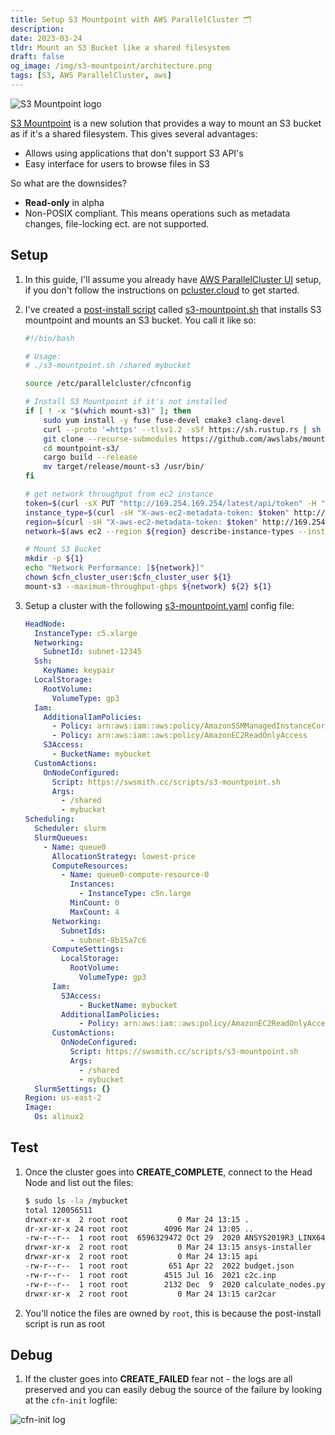 ```yaml
---
title: Setup S3 Mountpoint with AWS ParallelCluster 🗂
description:
date: 2023-03-24
tldr: Mount an S3 Bucket like a shared filesystem
draft: false
og_image: /img/s3-mountpoint/architecture.png
tags: [S3, AWS ParallelCluster, aws]
---
```


![S3 Mountpoint logo](/img/s3-mountpoint/architecture.png)

[S3 Mountpoint](https://aws.amazon.com/about-aws/whats-new/2023/03/mountpoint-amazon-s3/) is a new solution that provides a way to mount an S3 bucket as if it's a shared filesystem. This gives several advantages:

* Allows using applications that don't support S3 API's
* Easy interface for users to browse files in S3

So what are the downsides?

* **Read-only** in alpha
* Non-POSIX compliant. This means operations such as metadata changes, file-locking ect. are not supported.

## Setup

1. In this guide, I'll assume you already have [AWS ParallelCluster UI](https://pcluster.cloud) setup, if you don't follow the instructions on [pcluster.cloud](https://pcluster.cloud) to get started.

1. I've created a [post-install script](https://docs.aws.amazon.com/parallelcluster/latest/ug/custom-bootstrap-actions-v3.html) called [s3-mountpoint.sh](/scripts/s3-mountpoint.sh) that installs S3 mountpoint and mounts an S3 bucket. You call it like so:

    ```bash
    #!/bin/bash

    # Usage:
    # ./s3-mountpoint.sh /shared mybucket

    source /etc/parallelcluster/cfnconfig

    # Install S3 Mountpoint if it's not installed
    if [ ! -x "$(which mount-s3)" ]; then
        sudo yum install -y fuse fuse-devel cmake3 clang-devel
        curl --proto '=https' --tlsv1.2 -sSf https://sh.rustup.rs | sh -s -- -y && source "$HOME/.cargo/env"
        git clone --recurse-submodules https://github.com/awslabs/mountpoint-s3.git
        cd mountpoint-s3/
        cargo build --release
        mv target/release/mount-s3 /usr/bin/
    fi

    # get network throughput from ec2 instance
    token=$(curl -sX PUT "http://169.254.169.254/latest/api/token" -H "X-aws-ec2-metadata-token-ttl-seconds: 21600")
    instance_type=$(curl -sH "X-aws-ec2-metadata-token: $token" http://169.254.169.254/latest/meta-data/instance-type)
    region=$(curl -sH "X-aws-ec2-metadata-token: $token" http://169.254.169.254/latest/dynamic/instance-identity/document | grep region|awk -F\" '{print $4}')
    network=$(aws ec2 --region ${region} describe-instance-types --instance-types ${instance_type} --query "InstanceTypes[].[NetworkInfo.NetworkPerformance]" --output text | grep -o '[0-9]\+' | head -n 1)

    # Mount S3 Bucket
    mkdir -p ${1}
    echo "Network Performance: [${network}]"
    chown $cfn_cluster_user:$cfn_cluster_user ${1}
    mount-s3 --maximum-throughput-gbps ${network} ${2} ${1}
    ```

1. Setup a cluster with the following [s3-mountpoint.yaml](/static/templates/s3-mountpoint.yaml) config file:

    ```yaml
    HeadNode:
      InstanceType: c5.xlarge
      Networking:
        SubnetId: subnet-12345
      Ssh:
        KeyName: keypair
      LocalStorage:
        RootVolume:
          VolumeType: gp3
      Iam:
        AdditionalIamPolicies:
          - Policy: arn:aws:iam::aws:policy/AmazonSSMManagedInstanceCore
          - Policy: arn:aws:iam::aws:policy/AmazonEC2ReadOnlyAccess
        S3Access:
          - BucketName: mybucket
      CustomActions:
        OnNodeConfigured:
          Script: https://swsmith.cc/scripts/s3-mountpoint.sh
          Args:
            - /shared
            - mybucket
    Scheduling:
      Scheduler: slurm
      SlurmQueues:
        - Name: queue0
          AllocationStrategy: lowest-price
          ComputeResources:
            - Name: queue0-compute-resource-0
              Instances:
                - InstanceType: c5n.large
              MinCount: 0
              MaxCount: 4
          Networking:
            SubnetIds:
              - subnet-8b15a7c6
          ComputeSettings:
            LocalStorage:
              RootVolume:
                VolumeType: gp3
          Iam:
            S3Access:
                - BucketName: mybucket
            AdditionalIamPolicies:
                - Policy: arn:aws:iam::aws:policy/AmazonEC2ReadOnlyAccess
          CustomActions:
            OnNodeConfigured:
              Script: https://swsmith.cc/scripts/s3-mountpoint.sh
              Args:
                - /shared
                - mybucket
      SlurmSettings: {}
    Region: us-east-2
    Image:
      Os: alinux2
    ```

## Test

1. Once the cluster goes into **CREATE_COMPLETE**, connect to the Head Node and list out the files:

    ```bash
    $ sudo ls -la /mybucket
    total 120056511
    drwxr-xr-x  2 root root           0 Mar 24 13:15 .
    dr-xr-xr-x 24 root root        4096 Mar 24 13:05 ..
    -rw-r--r--  1 root root  6596329472 Oct 29  2020 ANSYS2019R3_LINX64_Disk2.iso
    drwxr-xr-x  2 root root           0 Mar 24 13:15 ansys-installer
    drwxr-xr-x  2 root root           0 Mar 24 13:15 api
    -rw-r--r--  1 root root         651 Apr 22  2022 budget.json
    -rw-r--r--  1 root root        4515 Jul 16  2021 c2c.inp
    -rw-r--r--  1 root root        2132 Dec  9  2020 calculate_nodes.py
    drwxr-xr-x  2 root root           0 Mar 24 13:15 car2car
    ```

1. You'll notice the files are owned by `root`, this is because the post-install script is run as root

## Debug

1. If the cluster goes into **CREATE_FAILED** fear not - the logs are all preserved and you can easily debug the source of the failure by looking at the `cfn-init` logfile:

![cfn-init log](/img/s3-mountpoint/cfn-init.png)
